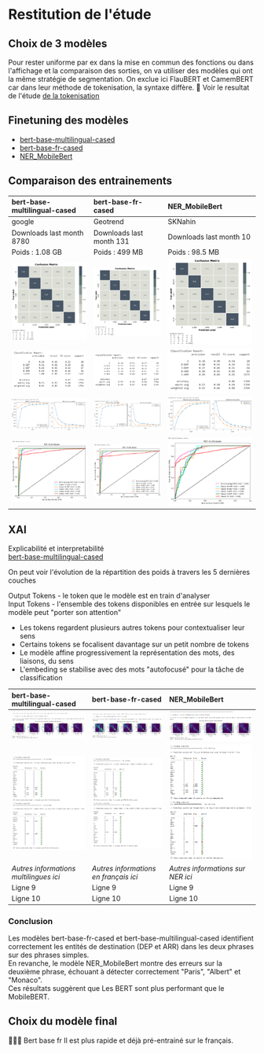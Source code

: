 # Restitution de l'étude

## Choix de 3 modèles

Pour rester uniforme par ex dans la mise en commun des fonctions ou dans l'affichage et la comparaison des sorties,
on va utiliser des modèles qui ont la même stratégie de segmentation.
On exclue ici FlauBERT et CamemBERT car dans leur méthode de tokenisation, la syntaxe diffère.
🔬 Voir le resultat de l'étude [de la tokenisation](../model/SANDRINE/sandbox/Etude-tokenization.md)

## Finetuning des modèles

- [bert-base-multilingual-cased](../model/SANDRINE/finetuning-bert-base-fr-cased.ipynb)
- [bert-base-fr-cased](../model/SANDRINE/finetuning-bert-base-multilingual-cased.ipynb)
- [NER_MobileBert](../model/SANDRINE/finetuning-NER_MobileBert.ipynb)

## Comparaison des entrainements

| bert-base-multilingual-cased                                                         | bert-base-fr-cased                                                | NER_MobileBert                                                        |
| :----------------------------------------------------------------------------------- | :---------------------------------------------------------------- | :-------------------------------------------------------------------- |
| google                                                                               | Geotrend                                                          | SKNahin                                                               |
| Downloads last month 8780                                                            | Downloads last month 131                                          | Downloads last month 10                                               |
| Poids : 1.08 GB                                                                      | Poids : 499 MB                                                    | Poids : 98.5 MB                                                       |
| ![Matrix multilingual](./ai-screens/matrix_bertbase-multilingue.png)                 | ![Matrix fr](./ai-screens/matrix_bertbase-fr.png)                 | ![Matrix NER](./ai-screens/matrix_mobilebert.png)                     |
| ![Classification multilingual](./ai-screens/classification_bertbase-multilingue.png) | ![Classification fr](./ai-screens/classification_bertbase-fr.png) | ![Classification NER](./ai-screens/classification_ner-mobilebert.png) |
| ![Text1 multilingual](./ai-screens/base-multilingual-cased-epoch.png)                | ![Text1 fr](./ai-screens/base-fr-cased-epoch.png)                 | ![NER text1](./ai-screens/ner-mobilebert-epoch.png)                   |
| ![ROC multilingual](./ai-screens/roc_bertbase-multilingue.png)                       | ![ROC fr](./ai-screens/roc_bertbase-fr.png)                       | ![ROC NER](./ai-screens/roc_ner-mobilebert.png)                       |

## XAI

Explicabilité et interpretabilité  
[bert-base-multilingual-cased](../back/test/test-xai.ipynb)

On peut voir l'évolution de la répartition des poids à travers les 5 dernières couches

Output Tokens - le token que le modèle est en train d'analyser  
Input Tokens - l'ensemble des tokens disponibles en entrée sur lesquels le modèle peut "porter son attention"

- Les tokens regardent plusieurs autres tokens pour contextualiser leur sens
- Certains tokens se focalisent davantage sur un petit nombre de tokens
- Le modèle affine progressivement la représentation des mots, des liaisons, du sens
- L'embeding se stabilise avec des mots "autofocusé" pour la tâche de classification

| bert-base-multilingual-cased                                            | bert-base-fr-cased                                  | NER_MobileBert                                        |
| :---------------------------------------------------------------------- | :-------------------------------------------------- | :---------------------------------------------------- |
| ![Text1 multilingual](./ai-screens/base-multilingual-cased-text1.png)   | ![Text1 fr](./ai-screens/base-fr-cased-text1.png)   | ![NER text1](./ai-screens/ner-mobilebert-text1.png)   |
| ![Tokens multilingual](./ai-screens/base-multilingual-cased-tokens.png) | ![Tokens fr](./ai-screens/base-fr-cased-tokens.png) | ![NER tokens](./ai-screens/ner-mobilebert-tokens.png) |
| _Autres informations multilingues ici_                                  | _Autres informations en français ici_               | _Autres informations sur NER ici_                     |
| Ligne 9                                                                 | Ligne 9                                             | Ligne 9                                               |
| Ligne 10                                                                | Ligne 10                                            | Ligne 10                                              |

### Conclusion

Les modèles bert-base-fr-cased et bert-base-multilingual-cased identifient correctement les entités de destination (DEP et ARR) dans les deux phrases sur des phrases simples.  
En revanche, le modèle NER_MobileBert montre des erreurs sur la deuxième phrase, échouant à détecter correctement "Paris", "Albert" et "Monaco".  
Ces résultats suggèrent que Les BERT sont plus performant que le MobileBERT.

## Choix du modèle final

🎉🎉🎉 Bert base fr
Il est plus rapide et déjà pré-entrainé sur le français.
